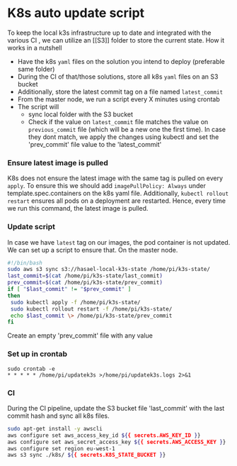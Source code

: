 # K8s auto update script
To keep the local k3s infrastructure up to date and integrated with the various CI , we can utilize an [[S3]] folder to store the current state.
How it works in a nutshell
- Have the k8s `yaml` files on the solution you intend to deploy (preferable same folder)
- During the CI of that/those solutions, store all k8s `yaml` files on an S3 bucket
- Additionally, store the latest commit tag on a file named `latest_commit`
- From the master node, we run a script every X minutes using crontab
- The script will
	- sync local folder with the S3 bucket 
	- Check if the value on `latest_commit` file matches the value on `previous_commit` file (which will be a new one the first time). In case they dont match, we apply the changes using kubectl and set the 'prev_commit' file value to the 'latest_commit'

### Ensure latest image is pulled
K8s does not ensure the latest image with the same tag is pulled on every `apply`.
To ensure this we should add `imagePullPolicy: Always` under template.spec.containers on the k8s yaml file.
Additionally, `kubectl rollout restart` ensures all pods on a deployment are restarted.
Hence, every time we run this command, the latest image is pulled.
	

### Update script
In case we have `latest` tag on our images, the pod container is not updated. 
We can set up a script to ensure that. On the master node.

```bash
#!/bin/bash
sudo aws s3 sync s3://hasael-local-k3s-state /home/pi/k3s-state/
last_commit=$(cat /home/pi/k3s-state/last_commit)
prev_commit=$(cat /home/pi/k3s-state/prev_commit)
if [ "$last_commit" != "$prev_commit" ]
then
 sudo kubectl apply -f /home/pi/k3s-state/
 sudo kubectl rollout restart -f /home/pi/k3s-state/
 echo $last_commit \> /home/pi/k3s-state/prev_commit
fi
```
Create an empty 'prev_commit' file with any value

### Set up in crontab
```
sudo crontab -e
* * * * * /home/pi/updatek3s >/home/pi/updatek3s.logs 2>&1
```

### CI
During the CI pipeline, update the S3 bucket file 'last_commit' with the last commit hash and sync all k8s files.
```bash
sudo apt-get install -y awscli
aws configure set aws_access_key_id ${{ secrets.AWS_KEY_ID }}
aws configure set aws_secret_access_key ${{ secrets.AWS_ACCESS_KEY }}
aws configure set region eu-west-1
aws s3 sync ./k8s/ ${{ secrets.K8S_STATE_BUCKET }}
```
